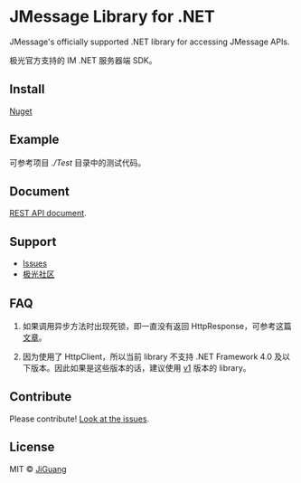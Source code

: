 # JMessage Library for .NET

JMessage's officially supported .NET library for accessing JMessage APIs.

极光官方支持的 IM .NET 服务器端 SDK。

## Install

[Nuget](https://www.nuget.org/packages/Jiguang.JMessage)

## Example

可参考项目 *./Test* 目录中的测试代码。

## Document

[REST API document](http://docs.jiguang.cn/jmessage/server/rest_api_im/).

## Support

- [Issues](https://github.com/jpush/jmessage-api-csharp-client/issues)
- [极光社区](https://community.jiguang.cn/)

## FAQ

1. 如果调用异步方法时出现死锁，即一直没有返回 HttpResponse，可参考这篇[文章](https://blogs.msdn.microsoft.com/jpsanders/2017/08/28/asp-net-do-not-use-task-result-in-main-context/)。

1. 因为使用了 HttpClient，所以当前 library 不支持 .NET Framework 4.0 及以下版本。因此如果是这些版本的话，建议使用 [v1](https://github.com/jpush/jmessage-api-csharp-client/tree/v1) 版本的 library。

## Contribute

Please contribute! [Look at the issues](https://github.com/jpush/jmessage-api-csharp-client/issues).

## License

MIT © [JiGuang](https://github.com/jpush/jmessage-api-csharp-client/blob/master/license)